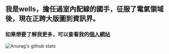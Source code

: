 ## 我是wells，擔任過室內配線的國手，征服了電氣領域後，現在正跨大版圖到資訊界。
### 如果想要了解我更多，可以查看我的[個人網站](https://www.wells.tw/about)
![Anurag's github stats](https://github-readme-stats.vercel.app/api?username=jhang-jhe-wei&show_icons=true&theme=radical)
